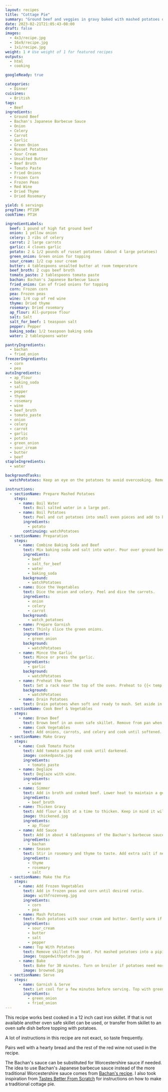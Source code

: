 ```yaml
---
layout: recipes
title: "Cottage Pie"
summary: "Ground beef and veggies in gravy baked with mashed potatoes on top"
date: 2023-02-21T21:05:43-08:00
draft: false
images:
  - 4x3/recipe.jpg
  - 16x9/recipe.jpg
  - 1x1/recipe.jpg
weight: 1 # Use weight of 1 for featured recipes
outputs:
  - html
  - cooking

googleReady: true

categories:
  - Dinner
cuisines:
  - British
tags:
  - Beef
ingredients:
  - Ground Beef
  - Bachan's Japanese Barbecue Sauce
  - Onion
  - Celery
  - Carrot
  - Garlic
  - Green Onion
  - Russet Potatoes
  - Sour Cream
  - Unsalted Butter
  - Beef Broth
  - Tomato Paste
  - Fried Onions
  - Frozen Corn
  - Frozen Peas
  - Red Wine
  - Dried Thyme
  - Dried Rosemary

yield: 6 servings
prepTime: PT15M
cookTime: PT1H

ingredientLabels:
  beef: 1 pound of high fat ground beef
  onion: 1 yellow onion
  celery: 3 ribs of celery
  carrot: 2 large carrots
  garlic: 4 cloves garlic
  potato: 2 & 1/2 pounds of russet potatoes (about 4 large potatoes)
  green_onion: Green onion for topping
  sour_cream: 1/2 cup sour cream
  butter: 4 tablespoons unsalted butter at room temperature
  beef_broth: 2 cups beef broth
  tomato_paste: 2 tablespoons tomato paste
  bachan: Bachan's Japanese Barbecue Sauce
  fried_onion: Can of fried onions for topping
  corn: Frozen corn
  pea: Frozen peas
  wine: 1/4 cup of red wine
  thyme: Dried thyme
  rosemary: Dried rosemary
  ap_flour: All-purpose flour
  salt: Salt
  salt_for_beef: 1 teaspoon salt
  pepper: Pepper
  baking_soda: 1/2 teaspoon baking soda
  water: 2 tablespoons water

pantryIngredients:
  - bachan
  - fried_onion
freezerIngredients:
  - corn
  - pea
autoIngredients:
  - ap_flour
  - baking_soda
  - salt
  - pepper
  - thyme
  - rosemary
  - wine
  - beef_broth
  - tomato_paste
  - onion
  - celery
  - carrot
  - garlic
  - potato
  - green_onion
  - sour_cream
  - butter
  - beef
stapleIngredients:
  - water

backgroundTasks:
  watchPotatoes: Keep an eye on the potatoes to avoid overcooking. Remove from heat and drain if done early.

instructions:
  - sectionName: Prepare Mashed Potatoes
    steps:
      - name: Boil Water
        text: Boil salted water in a large pot.
      - name: Boil Potatoes
        text: Peel and cut potatoes into small even pieces and add to boiling water.
        ingredients:
          - potato
        continuing: watchPotatoes
  - sectionName: Preparation
    steps:
      - name: Combine Baking Soda and Beef
        text: Mix baking soda and salt into water. Pour over ground beef and mix.
        ingredients:
          - beef
          - salt_for_beef
          - water
          - baking_soda
        background:
          - watchPotatoes
      - name: Dice the Vegetables
        text: Dice the onion and celery. Peel and dice the carrots.
        ingredients:
          - onion
          - celery
          - carrot
        background: 
          - watch_potatoes
      - name: Prepare Garnish
        text: Thinly slice the green onions.
        ingredients:
          - green_onion
        background: 
          - watchPotatoes
      - name: Mince the Garlic
        text: Mince or press the garlic.
        ingredients:
          - garlic
        background: 
          - watchPotatoes
      - name: Preheat the Oven
        text: Set a rack near the top of the oven. Preheat to {{< temp 350 >}}.
        background: 
          - watchPotatoes
      - name: Drain Potatoes
        text: Drain potatoes when soft and ready to mash. Set aside in pot.
  - sectionName: Cook Beef & Vegetables
    steps:
      - name: Brown Beef
        text: Brown beef in an oven safe skillet. Remove from pan when done and set aside keeping fat in pan.
      - name: Cook Vegetables
        text: Add onions, carrots, and celery and cook until softened. Add garlic and cook 1 to 2 minutes until fragrant.
  - sectionName: Make Gravy
    steps:
      - name: Cook Tomato Paste
        text: Add tomato paste and cook until darkened.
        image: cookedpaste.jpg
        ingredients:
          - tomato_paste
      - name: Deglaze
        text: Deglaze with wine.
        ingredients:
          - wine
      - name: Simmer
        text: Add in broth and cooked beef. Lower heat to maintain a gentle simmer.
        ingredients:
          - beef_broth
      - name: Thicken Gravy
        text: Add flour a bit at a time to thicken. Keep in mind it will continue to thicken as it simmers. Should be about 1/4 cup of flour added. Simmer until gravy is thick.
        image: thickened.jpg
        ingredients:
          - ap_flour
      - name: Add Sauce
        text: Add in about 4 tablespoons of the Bachan's barbecue sauce until desired sweetness and taste is reached.
        ingredients:
          - bachan
      - name: Season
        text: Stir in rosemary and thyme to taste. Add extra salt if needed keeping in mind the Bachan's sauce is very salty.
        ingredients:
          - thyme
          - rosemary
          - salt
  - sectionName: Make the Pie
    steps:
      - name: Add Frozen Vegetables
        text: Add in frozen peas and corn until desired ratio.
        image: withfrozenveg.jpg
        ingredients:
          - corn
          - pea
      - name: Mash Potatoes
        text: Mash potatoes with sour cream and butter. Gently warm if needed to melt in butter. Add salt and pepper to taste.
        ingredients:
          - sour_cream
          - butter
          - salt
          - pepper
      - name: Top With Potatoes
        text: Remove skillet from heat. Put mashed potatoes into a piping bag with a wide star tip and pipe over the pie to the edges.
        image: toppedwithpotato.jpg
      - name: Bake
        text: Bake for 30 minutes. Turn on broiler if potatoes need more browning.
        image: browned.jpg
  - sectionName: Serve
    steps:
      - name: Garnish & Serve
        text: Let cool for a few minutes before serving. Top with green onions and fried onions.
        ingredients:
          - green_onion
          - fried_onion
---
```


This recipe works best cooked in a 12 inch cast iron skillet. If that is not available another oven safe skillet can be used, 
or transfer from skillet to an oven safe dish before topping with potatoes.

A lot of instructions in this recipe are not exact, so taste frequently.

Pairs well with a hearty bread and the rest of the red wine not used in the recipe.

The Bachan's sauce can be substituted for Worcestershire sauce if needed. The idea to use Bachan's Japanese barbecue sauce instead of the more traditional Worcestershire sauce comes from [Bachan's recipe](https://bachans.com/blogs/recipes/bachans-cottage-pie). 
I also took inspiration from [Tastes Better From Scratch](https://tastesbetterfromscratch.com/cottage-pie/) for instructions on how to make a traditional cottage pie.
